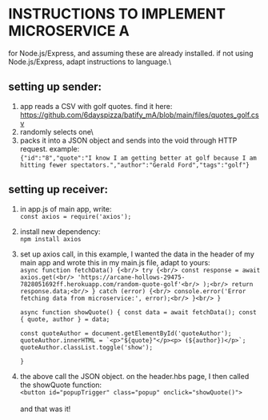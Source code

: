 # INSTRUCTIONS TO IMPLEMENT MICROSERVICE A
for Node.js/Express, and assuming these are already installed. if not using Node.js/Express, adapt instructions to language.\

## setting up sender:
1. app reads a CSV with golf quotes. find it here:\
   https://github.com/6dayspizza/batify_mA/blob/main/files/quotes_golf.csv
2. randomly selects one\
3. packs it into a JSON object and sends into the void through HTTP request. example:\
   `{"id":"8","quote":"I know I am getting better at golf because I am hitting fewer spectators.","author":"Gerald Ford","tags":"golf"}`

## setting up receiver:
1. in app.js of main app, write:\
   `const axios = require('axios');`
2. install new dependency:\
   `npm install axios`
3. set up axios call, in this example, I wanted the data in the header of my main app and wrote this in my main.js file, adapt to yours:\
   `async function fetchData() {<br/>
       try {<br/>
           const response = await axios.get(<br/>
               'https://arcane-hollows-29475-7828051692ff.herokuapp.com/random-quote-golf'<br/>
           );<br/>
           return response.data;<br/>
       } catch (error) {<br/>
           console.error('Error fetching data from microservice:', error);<br/>
       }<br/>
   }`<br/>
   
   `async function showQuote() {
       const data = await fetchData();
       const { quote, author } = data;`
   
       const quoteAuthor = document.getElementById('quoteAuthor');
       quoteAuthor.innerHTML = `<p>"${quote}"</p><p> (${author})</p>`;
       quoteAuthor.classList.toggle('show');
   `}`

4. the above call the JSON object. on the header.hbs page, I then called the showQuote function:\
   `<button id="popupTrigger" class="popup" onclick="showQuote()">`\
\
and that was it!
